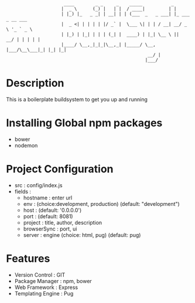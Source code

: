                           ____        _ _     _    _____           _                 
                         |  _ \      (_) |   | |  / ____|         | |                
                         | |_) |_   _ _| | __| | | (___  _   _ ___| |_ ___ _ __ ___  
                         |  _ <| | | | | |/ _` |  \___ \| | | / __| __/ _ \ '_ ` _ \ 
                         | |_) | |_| | | | (_| |  ____) | |_| \__ \ ||  __/ | | | | |
                         |____/ \__,_|_|_|\__,_| |_____/ \__, |___/\__\___|_| |_| |_|
                                                          __/ |                      
                                                         |___/                       
                                                         
# Description
This is a boilerplate buildsystem to get you up and running 

# Installing Global npm packages
- bower
- nodemon

# Project Configuration
- src : config/index.js
- fields :
    - hostname : enter url
    - env : (choice:development, production) (default: "development")
    - host : (default: '0.0.0.0')
    - port : (default: 8081)
    - project : title, author, description
    - browserSync : port, ui 
    - server : engine (choice: html, pug) (default: pug)

# Features
- Version Control : GIT 
- Package Manager : npm, bower
- Web Framework : Express
- Templating Engine : Pug
    
